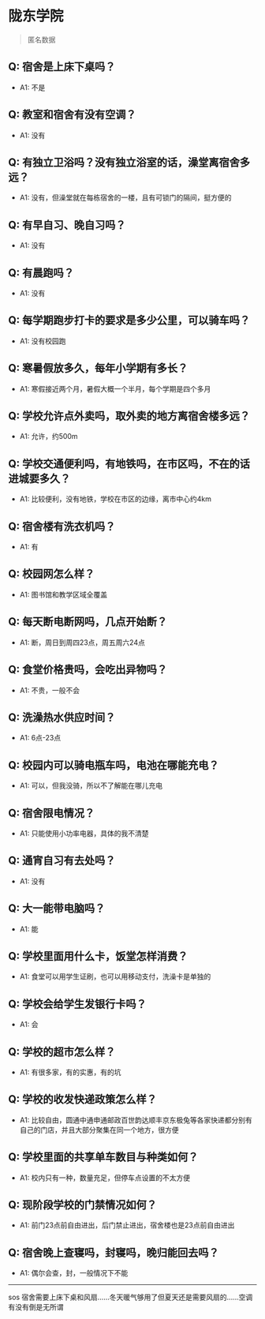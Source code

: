 # 陇东学院
> 匿名数据
## Q: 宿舍是上床下桌吗？
- A1: 不是
## Q: 教室和宿舍有没有空调？
- A1: 没有
## Q: 有独立卫浴吗？没有独立浴室的话，澡堂离宿舍多远？
- A1: 没有，但澡堂就在每栋宿舍的一楼，且有可锁门的隔间，挺方便的
## Q: 有早自习、晚自习吗？
- A1: 没有
## Q: 有晨跑吗？
- A1: 没有
## Q: 每学期跑步打卡的要求是多少公里，可以骑车吗？
- A1: 没有校园跑
## Q: 寒暑假放多久，每年小学期有多长？
- A1: 寒假接近两个月，暑假大概一个半月，每个学期是四个多月
## Q: 学校允许点外卖吗，取外卖的地方离宿舍楼多远？
- A1: 允许，约500m
## Q: 学校交通便利吗，有地铁吗，在市区吗，不在的话进城要多久？
- A1: 比较便利，没有地铁，学校在市区的边缘，离市中心约4km
## Q: 宿舍楼有洗衣机吗？
- A1: 有
## Q: 校园网怎么样？
- A1: 图书馆和教学区域全覆盖
## Q: 每天断电断网吗，几点开始断？
- A1: 断，周日到周四23点，周五周六24点
## Q: 食堂价格贵吗，会吃出异物吗？
- A1: 不贵，一般不会
## Q: 洗澡热水供应时间？
- A1: 6点-23点
## Q: 校园内可以骑电瓶车吗，电池在哪能充电？
- A1: 可以，但我没骑，所以不了解能在哪儿充电
## Q: 宿舍限电情况？
- A1: 只能使用小功率电器，具体的我不清楚
## Q: 通宵自习有去处吗？
- A1: 没有
## Q: 大一能带电脑吗？
- A1: 能
## Q: 学校里面用什么卡，饭堂怎样消费？
- A1: 食堂可以用学生证刷，也可以用移动支付，洗澡卡是单独的
## Q: 学校会给学生发银行卡吗？
- A1: 会
## Q: 学校的超市怎么样？
- A1: 有很多家，有的实惠，有的坑
## Q: 学校的收发快递政策怎么样？
- A1: 比较自由，圆通中通申通邮政百世韵达顺丰京东极兔等各家快递都分别有自己的门店，并且大部分聚集在同一个地方，很方便
## Q: 学校里面的共享单车数目与种类如何？
- A1: 校内只有一种，数量充足，但停车点设置的不太方便
## Q: 现阶段学校的门禁情况如何？
- A1: 前门23点前自由进出，后门禁止进出，宿舍楼也是23点前自由进出
## Q: 宿舍晚上查寝吗，封寝吗，晚归能回去吗？
- A1: 偶尔会查，封，一般情况下不能
***
sos 宿舍需要上床下桌和风扇......冬天暖气够用了但夏天还是需要风扇的......空调有没有倒是无所谓
